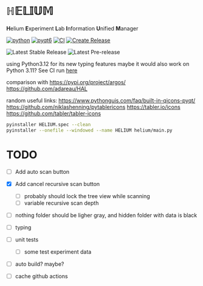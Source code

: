# $\mathbb{HELIUM}$
**H**elium **E**xperiment **L**ab **I**nformation **U**nified **M**anager

[![python](https://img.shields.io/badge/Python-3.12-blue.svg?style=flat&logo=python&logoColor=white)](https://docs.python.org/3/whatsnew/3.12.html)
[![pyqt6](https://img.shields.io/badge/PyQt6-blue.svg?style=flat&logo=qt&logoColor=white)](https://www.riverbankcomputing.com/static/Docs/PyQt6/introduction.html)
[![CI](https://github.com/TonyXTYan/HELIUM/actions/workflows/ci.yml/badge.svg)](https://github.com/TonyXTYan/HELIUM/actions/workflows/ci.yml)
[![Create Release](https://github.com/TonyXTYan/HELIUM/actions/workflows/cd.yml/badge.svg)](https://github.com/TonyXTYan/HELIUM/actions/workflows/cd.yml)

![Latest Stable Release](https://img.shields.io/github/v/release/TonyXTYan/HELIUM?label=latest%20stable%20release)
![Latest Pre-release](https://img.shields.io/github/v/release/TonyXTYan/HELIUM?include_prereleases&label=latest%20pre-release)

using Python3.12 for its new typing features
maybe it would also work on Python 3.11? See CI run [here](https://github.com/TonyXTYan/HELIUM/actions/runs/11605700722)



comparison with 
https://pypi.org/project/argos/ 
https://github.com/adareau/HAL



random useful links:
https://www.pythonguis.com/faq/built-in-qicons-pyqt/
https://github.com/niklashenning/pytablericons  https://tabler.io/icons https://github.com/tabler/tabler-icons

```bash
pyinstaller HELIUM.spec --clean
pyinstaller --onefile --windowed --name HELIUM helium/main.py
```





# TODO

- [ ] Add auto scan button 

- [x] Add cancel recursive scan button
  - [ ] probably should lock the tree view while scanning
  - [ ] variable recursive scan depth
  
- [ ] nothing folder should be ligher gray, and hidden folder with data is black 

- [ ] typing

- [ ] unit tests

    - [ ] some test experiment data

- [ ] auto build? maybe?

- [ ] cache github actions

    




